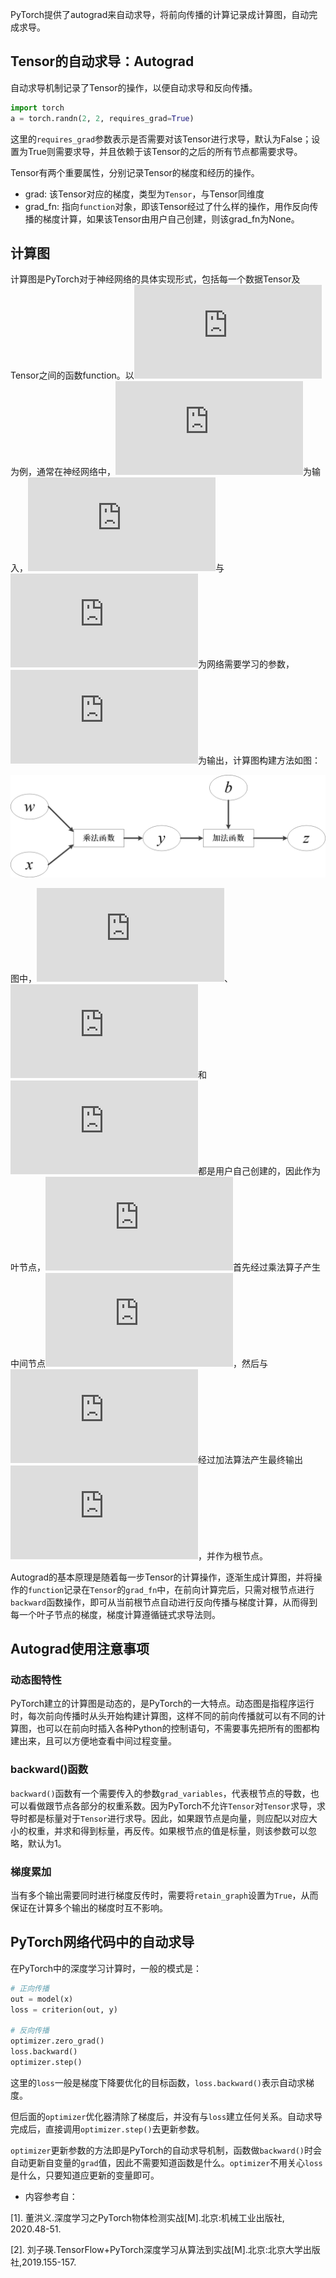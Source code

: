 PyTorch提供了autograd来自动求导，将前向传播的计算记录成计算图，自动完成求导。

## Tensor的自动求导：Autograd

自动求导机制记录了Tensor的操作，以便自动求导和反向传播。

```python
import torch
a = torch.randn(2, 2, requires_grad=True)
```

这里的`requires_grad`参数表示是否需要对该Tensor进行求导，默认为False；设置为True则需要求导，并且依赖于该Tensor的之后的所有节点都需要求导。

Tensor有两个重要属性，分别记录Tensor的梯度和经历的操作。
- grad: 该Tensor对应的梯度，类型为`Tensor`，与Tensor同维度
- grad_fn: 指向`function`对象，即该Tensor经过了什么样的操作，用作反向传播的梯度计算，如果该Tensor由用户自己创建，则该grad_fn为None。

## 计算图

计算图是PyTorch对于神经网络的具体实现形式，包括每一个数据Tensor及Tensor之间的函数function。以![i1](https://latex.codecogs.com/png.latex?z=wx+b)为例，通常在神经网络中，![i2](https://latex.codecogs.com/png.latex?x)为输入，![i3](https://latex.codecogs.com/png.latex?w)与![i4](https://latex.codecogs.com/png.latex?b)为网络需要学习的参数，![i5](https://latex.codecogs.com/png.latex?z)为输出，计算图构建方法如图：

![i6](../image/autogradgraph.png)

图中，![i2](https://latex.codecogs.com/png.latex?x)、![i3](https://latex.codecogs.com/png.latex?w)和![i4](https://latex.codecogs.com/png.latex?b)都是用户自己创建的，因此作为叶节点，![i7](https://latex.codecogs.com/png.latex?wx)首先经过乘法算子产生中间节点![i8](https://latex.codecogs.com/png.latex?y)，然后与![i4](https://latex.codecogs.com/png.latex?b)经过加法算法产生最终输出![i5](https://latex.codecogs.com/png.latex?z)，并作为根节点。

Autograd的基本原理是随着每一步Tensor的计算操作，逐渐生成计算图，并将操作的`function`记录在`Tensor`的`grad_fn`中，在前向计算完后，只需对根节点进行`backward`函数操作，即可从当前根节点自动进行反向传播与梯度计算，从而得到每一个叶子节点的梯度，梯度计算遵循链式求导法则。

## Autograd使用注意事项

### 动态图特性

PyTorch建立的计算图是动态的，是PyTorch的一大特点。动态图是指程序运行时，每次前向传播时从头开始构建计算图，这样不同的前向传播就可以有不同的计算图，也可以在前向时插入各种Python的控制语句，不需要事先把所有的图都构建出来，且可以方便地查看中间过程变量。

### backward()函数

`backward()`函数有一个需要传入的参数`grad_variables`，代表根节点的导数，也可以看做跟节点各部分的权重系数。因为PyTorch不允许`Tensor`对`Tensor`求导，求导时都是标量对于`Tensor`进行求导。因此，如果跟节点是向量，则应配以对应大小的权重，并求和得到标量，再反传。如果根节点的值是标量，则该参数可以忽略，默认为1。

### 梯度累加

当有多个输出需要同时进行梯度反传时，需要将`retain_graph`设置为`True`，从而保证在计算多个输出的梯度时互不影响。


## PyTorch网络代码中的自动求导

在PyTorch中的深度学习计算时，一般的模式是：
```python
# 正向传播
out = model(x)
loss = criterion(out, y)

# 反向传播
optimizer.zero_grad()
loss.backward()
optimizer.step()
```

这里的`loss`一般是梯度下降要优化的目标函数，`loss.backward()`表示自动求梯度。

但后面的`optimizer`优化器清除了梯度后，并没有与`loss`建立任何关系。自动求导完成后，直接调用`optimizer.step()`去更新参数。

`optimizer`更新参数的方法即是PyTorch的自动求导机制，函数做`backward()`时会自动更新自变量的`grad`值，因此不需要知道函数是什么。`optimizer`不用关心`loss`是什么，只要知道应更新的变量即可。


- 内容参考自：

[1]. 董洪义.深度学习之PyTorch物体检测实战[M].北京:机械工业出版社, 2020.48-51.

[2]. 刘子瑛.TensorFlow+PyTorch深度学习从算法到实战[M].北京:北京大学出版社,2019.155-157.